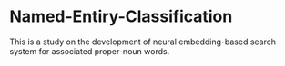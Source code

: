 # Named-Entiry-Classification
This is a study on the development of neural embedding-based search system for associated proper-noun words.
